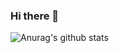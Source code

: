 ### Hi there 👋

![Anurag's github stats](https://github-readme-stats.vercel.app/api?username=omerfruk&show_icons=true&theme=merko)

<!--
**mfurkanyuceal/mfurkanyuceal** is a ✨ _special_ ✨ repository because its `README.md` (this file) appears on your GitHub profile.

Here are some ideas to get you started:

- 🔭 I’m currently working on ...
- 🌱 I’m currently learning ...
- 👯 I’m looking to collaborate on ...
- 🤔 I’m looking for help with ...
- 💬 Ask me about ...
- 📫 How to reach me: ...
- 😄 Pronouns: ...
- ⚡ Fun fact: ...
-->
